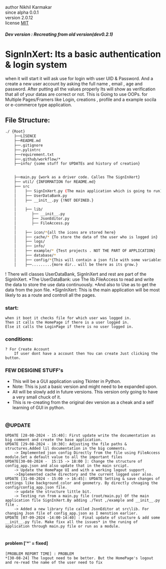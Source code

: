
author Nikhil Karmakar<br>
since alpha 0.0.1 <br>
version 2.0.12 <br>
license [MIT](../LICENSE)<br>
##### Dev version : Recreating from old version(dev0.2.1)
    
#
#               SignInXert: Its a basic authentication & login system 

when it will start it will ask use for login with user UID & Password.
And a create a new user account by asking the full name , email , age and password.
After putting all the values properly Its will show as verification that all of your datas are correct or not.
This is Going to use OOPs. for Multiple Pages/Framers like Login, creations , profile and a example socila or e-commerce type application.


## File Structure:
```bash
./ {Root}
    ├──LISENCE
    ├──README.md
    ├──.gitignore
    ├──.pylintrc
    ├──requirement.txt
    ├──.github/workflow/*
    ├──info/ {some stuff for UPDATEs and history of creation}

    
    ├──main.py {work as a driver code. Calles The SignInXert} 
    ├── util/ {INFORMATION for README.md}
    ├── src
    │    ├── SignInXert.py (The main application which is going to run)
    │    ├── UserDataBank.py
    │    ├── __init__.py {!NOT DEFINED.}
    │    
    │    ├── lib/
    │       ├── __init__.py
    │       ├── JsonEditor.py
    │       ├── FileAccess.py
    │
    │    ├── icon/*{all the icons are stored here}
    │    ├── cache/* {To store the data of the user who is logged in}
    │    ├── logs/
    │    ├── info/
    │    ├── example/* {Test projects . NOT THE PART OF APPLICATION}
    │    ├── database/* 
    │    ├── config/*{This will contain a json file with some variables from which u can modify APP.(like background color geometry)}
    │    ├──.........{more dir.. will be there as its grow.}

```

! There will classes UserDataBank, SignInXert and rest are part of the SignInXert.
    *The UserDataBank: use The lib.FileAccess to read and write the data to store the use data continuously.
        *And also to Use as to get the data from the json file.
    *SignInXert: This is the main application will be most likely to as a route and controll all the pages.

### start:
    when it boot it checks file for which user was logged in.
    Then it calls the HomePage if there is a user logged in.
    Else it calls the LoginPage if there is no user logged in.

### conditions:
    ? For Create Account
        If user dont have a account then You can create Just clicking the button.
    

### FEW DESIGINE STUFF's

* This will be a GUI application using Tkinter in Python.
* Note: This is just a basic version and might need to be expanded upon.
* All will be slowly add in future versions. This version only going to have a very small chuck of it.
* This is re-creating from the original dev version as a cheak and a self learning of GUI in python.

#

### @UPDATE
    UPDATE [28-08-2024 - 15:40]: First update write the documentation as big comment and create the base application. 
    UPDATE [29-08-2024 - 10:30]: Adjusting the file paths & structures.Added lil documentation in the big comments.
        -> Implemented json config Directly from the file using FileAccess module.Set a default value to all the important files
    UPDATE[30-08-2024 -  15:15 -> 18:00 ]: Change the structure of config_app.json and also update that in the main srcipt.
        -> Update the HomePage UI and with a working logout support.
        ->Implemented cache directory and the current logged user also.
    UPDATE [31-08-2024 - 15:00 -> 16:45]: UPDATE Setting & save changes of settings like background_color and geometry. By directly chnaging the config/config_app.json file.
        -> update the structure little bit. 
        -> Testing run from a main.py file (root/main.py) Of the main application file SignInXert.By adding ./Test ,/example and __init__.py file .
        -> Added a new library file called JsonEditor at src\lib. For changing Json file of config_app.json as I menstion earlier.
    UPDATE [07-09-2024 -14:00-14:40] : Final update of stucture & add some 
    __init__.py file. Make fixx all the issues* in the runing of application through main.py file or run as a module.
         
#   
#### problem ['*' = fixed]
    [PROBLEM REPORT TIME] : PROBLEM 
    *[30-08-24] The logout need to be better. But the HomePage's logout and re-read the name of the user need to fix
#